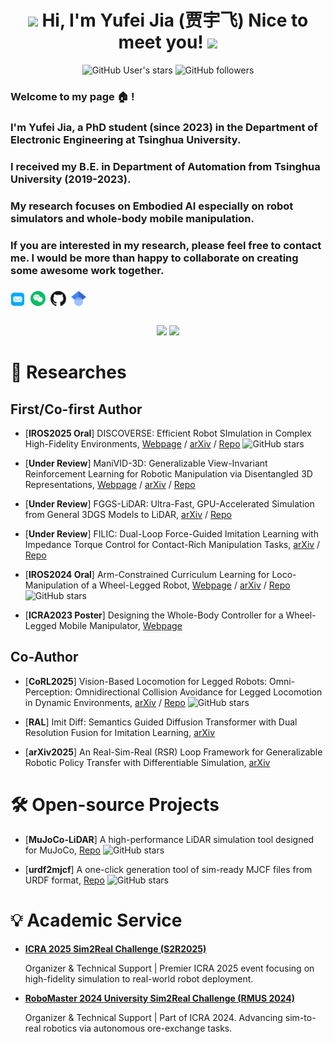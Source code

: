 <div align="center">
  <h1> <img src="https://emojis.slackmojis.com/emojis/images/1531849430/4246/blob-sunglasses.gif?1531849430" width="30"/> Hi, I'm Yufei Jia (贾宇飞) Nice to meet you! <img src="https://media.giphy.com/media/hvRJCLFzcasrR4ia7z/giphy.gif" width="25px"> </h1>
  <img alt="GitHub User's stars" src="https://img.shields.io/github/stars/TATP-233">
  <img alt="GitHub followers" src="https://img.shields.io/github/followers/TATP-233">
</div>

<p align="center">
 <h3> Welcome to my page 🏠 ! </h3> 
 <h3> I'm <b>Yufei Jia</b>, a PhD student (since 2023) in the Department of Electronic Engineering at Tsinghua University. </h3>
 <h3> I received my B.E. in Department of Automation from Tsinghua University (2019-2023). </h3>
 <h3> My research focuses on <b>Embodied AI</b> especially on robot simulators and whole-body mobile manipulation. </h3>
 <h3> If you are interested in my research, please feel free to contact me. I would be more than happy to collaborate on creating some awesome work together. </h3> 
</p>
</br>

<p  style="margin-top: -10px;">
  <a href="mailto:jyf23@mails.tsinghua.edu.cn"><img src="./assets/icon/email.png" height="24px" style="margin-bottom:-4px"></a>&nbsp;
  <a href="./assets/my_wechat.jpg"><img src="./assets/icon/wechat.png" height="24px" style="margin-bottom:-3px"></a>&nbsp; 
  <a href="https://github.com/TATP-233"><img src="./assets/icon/github.png" height="24px" style="margin-bottom:-3px"></a>&nbsp;
  <a href="https://scholar.google.com/citations?user=T7lpt7YAAAAJ&hl=en"><img src="./assets/icon/scholar.png" height="24px" style="margin-bottom:-3px"></a>&nbsp;
</p>
</br>

<div align="center">
  <img height="180em" src="https://github-readme-stats.vercel.app/api/top-langs/?username=TATP-233&layout=compact">
  <img height="180em" src="https://github-readme-stats.vercel.app/api?username=TATP-233&show_icons=true&theme=tokyonight">
</div>

# 📑 Researches

## First/Co-first Author
- [**IROS2025 Oral**] DISCOVERSE: Efficient Robot SImulation in Complex High-Fidelity Environments, [Webpage](https://air-discoverse.github.io/) / [arXiv](https://arxiv.org/abs/2507.21981) / [Repo](https://github.com/TATP-233/DISCOVERSE) ![GitHub stars](https://img.shields.io/github/stars/TATP-233/DISCOVERSE?style=social)

- [**Under Review**] ManiVID-3D: Generalizable View-Invariant Reinforcement Learning for Robotic Manipulation via Disentangled 3D Representations, [Webpage](https://zheng-joe-lee.github.io/manivid3d/) / [arXiv](https://arxiv.org/abs/2509.11125) / [Repo](https://github.com/TATP-233/DISCOVERSE)

- [**Under Review**] FGGS-LiDAR: Ultra-Fast, GPU-Accelerated Simulation from General 3DGS Models to LiDAR, [arXiv](https://arxiv.org/abs/2507.21981) / [Repo](https://github.com/TATP-233/FGGS-LiDAR)

- [**Under Review**] FILIC: Dual-Loop Force-Guided Imitation Learning with Impedance Torque Control for Contact-Rich Manipulation Tasks, [arXiv](https://arxiv.org/abs/2507.21981) / [Repo](https://github.com/TATP-233/FILIC)

- [**IROS2024 Oral**] Arm-Constrained Curriculum Learning for Loco-Manipulation of a Wheel-Legged Robot, [Webpage](https://acodedog.github.io/wheel-legged-loco-manipulation/) / [arXiv](https://arxiv.org/abs/2403.16535) / [Repo](https://github.com/aCodeDog/legged-robots-manipulation) ![GitHub stars](https://img.shields.io/github/stars/aCodeDog/legged-robots-manipulation?style=social)

- [**ICRA2023 Poster**] Designing the Whole-Body Controller for a Wheel-Legged Mobile Manipulator, [Webpage](https://air.tsinghua.edu.cn/OpenARX6.htm)

## Co-Author

- [**CoRL2025**] Vision-Based Locomotion for Legged Robots: Omni-Perception: Omnidirectional Collision Avoidance for Legged Locomotion in Dynamic Environments, [arXiv](https://arxiv.org/abs/2505.19214) / [Repo](https://github.com/aCodeDog/OmniPerception) ![GitHub stars](https://img.shields.io/github/stars/aCodeDog/OmniPerception?style=social)

- [**RAL**] Imit Diff: Semantics Guided Diffusion Transformer with Dual Resolution Fusion for Imitation Learning, [arXiv](https://arxiv.org/abs/2502.09649)

- [**arXiv2025**] An Real-Sim-Real (RSR) Loop Framework for Generalizable Robotic Policy Transfer with Differentiable Simulation, [arXiv](https://arxiv.org/abs/2503.10118)


# 🛠 Open-source Projects

- [**MuJoCo-LiDAR**] A high-performance LiDAR simulation tool designed for MuJoCo, [Repo](https://github.com/TATP-233/MuJoCo-LiDAR) ![GitHub stars](https://img.shields.io/github/stars/TATP-233/MuJoCo-LiDAR?style=social)

- [**urdf2mjcf**] A one-click generation tool of sim-ready MJCF files from URDF format, [Repo](https://github.com/TATP-233/urdf2mjcf) ![GitHub stars](https://img.shields.io/github/stars/TATP-233/urdf2mjcf?style=social)

# 💡 Academic Service

- [**ICRA 2025 Sim2Real Challenge (S2R2025)**](http://sim2real.net/track/track?nav=S2R2025)
    
    Organizer & Technical Support | Premier ICRA 2025 event focusing on high-fidelity simulation to real-world robot deployment.

- [**RoboMaster 2024 University Sim2Real Challenge (RMUS 2024)**](http://sim2real.net/track/track/?nav=RMUS2024)

    Organizer & Technical Support | Part of ICRA 2024. Advancing sim-to-real robotics via autonomous ore-exchange tasks.